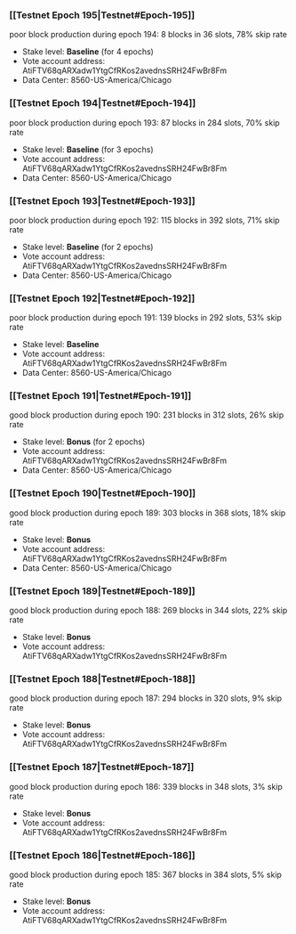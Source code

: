 ### [[Testnet Epoch 195|Testnet#Epoch-195]]
poor block production during epoch 194: 8 blocks in 36 slots, 78% skip rate 
* Stake level: **Baseline** (for 4 epochs)
* Vote account address: AtiFTV68qARXadw1YtgCfRKos2avednsSRH24FwBr8Fm
* Data Center: 8560-US-America/Chicago
### [[Testnet Epoch 194|Testnet#Epoch-194]]
poor block production during epoch 193: 87 blocks in 284 slots, 70% skip rate 
* Stake level: **Baseline** (for 3 epochs)
* Vote account address: AtiFTV68qARXadw1YtgCfRKos2avednsSRH24FwBr8Fm
* Data Center: 8560-US-America/Chicago
### [[Testnet Epoch 193|Testnet#Epoch-193]]
poor block production during epoch 192: 115 blocks in 392 slots, 71% skip rate 
* Stake level: **Baseline** (for 2 epochs)
* Vote account address: AtiFTV68qARXadw1YtgCfRKos2avednsSRH24FwBr8Fm
* Data Center: 8560-US-America/Chicago
### [[Testnet Epoch 192|Testnet#Epoch-192]]
poor block production during epoch 191: 139 blocks in 292 slots, 53% skip rate 
* Stake level: **Baseline**
* Vote account address: AtiFTV68qARXadw1YtgCfRKos2avednsSRH24FwBr8Fm
* Data Center: 8560-US-America/Chicago
### [[Testnet Epoch 191|Testnet#Epoch-191]]
good block production during epoch 190: 231 blocks in 312 slots, 26% skip rate
* Stake level: **Bonus** (for 2 epochs)
* Vote account address: AtiFTV68qARXadw1YtgCfRKos2avednsSRH24FwBr8Fm
* Data Center: 8560-US-America/Chicago
### [[Testnet Epoch 190|Testnet#Epoch-190]]
good block production during epoch 189: 303 blocks in 368 slots, 18% skip rate
* Stake level: **Bonus**
* Vote account address: AtiFTV68qARXadw1YtgCfRKos2avednsSRH24FwBr8Fm
* Data Center: 8560-US-America/Chicago
### [[Testnet Epoch 189|Testnet#Epoch-189]]
good block production during epoch 188: 269 blocks in 344 slots, 22% skip rate
* Stake level: **Bonus**
* Vote account address: AtiFTV68qARXadw1YtgCfRKos2avednsSRH24FwBr8Fm
### [[Testnet Epoch 188|Testnet#Epoch-188]]
good block production during epoch 187: 294 blocks in 320 slots, 9% skip rate
* Stake level: **Bonus**
* Vote account address: AtiFTV68qARXadw1YtgCfRKos2avednsSRH24FwBr8Fm
### [[Testnet Epoch 187|Testnet#Epoch-187]]
good block production during epoch 186: 339 blocks in 348 slots, 3% skip rate
* Stake level: **Bonus**
* Vote account address: AtiFTV68qARXadw1YtgCfRKos2avednsSRH24FwBr8Fm
### [[Testnet Epoch 186|Testnet#Epoch-186]]
good block production during epoch 185: 367 blocks in 384 slots, 5% skip rate
* Stake level: **Bonus**
* Vote account address: AtiFTV68qARXadw1YtgCfRKos2avednsSRH24FwBr8Fm